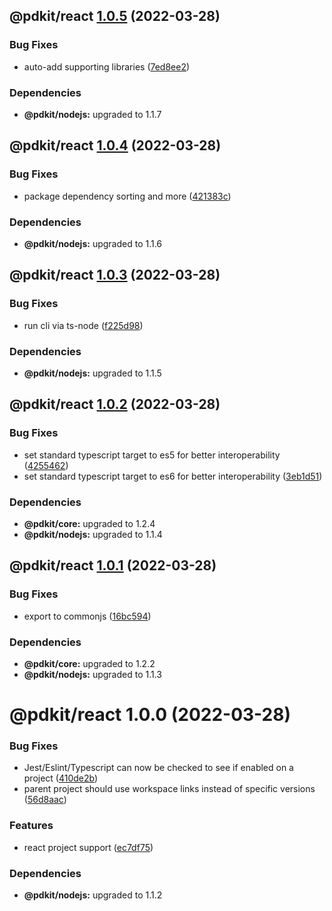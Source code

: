 ## @pdkit/react [1.0.5](https://github.com/justinm/pdkit/compare/@pdkit/react@1.0.4...@pdkit/react@1.0.5) (2022-03-28)


### Bug Fixes

* auto-add supporting libraries ([7ed8ee2](https://github.com/justinm/pdkit/commit/7ed8ee2d44b9d9176c34f834496d813ec399797b))





### Dependencies

* **@pdkit/nodejs:** upgraded to 1.1.7

## @pdkit/react [1.0.4](https://github.com/justinm/pdkit/compare/@pdkit/react@1.0.3...@pdkit/react@1.0.4) (2022-03-28)


### Bug Fixes

* package dependency sorting and more ([421383c](https://github.com/justinm/pdkit/commit/421383c6b3167d7f0c962d3c35d9b2fa58a3cb29))





### Dependencies

* **@pdkit/nodejs:** upgraded to 1.1.6

## @pdkit/react [1.0.3](https://github.com/justinm/pdkit/compare/@pdkit/react@1.0.2...@pdkit/react@1.0.3) (2022-03-28)


### Bug Fixes

* run cli via ts-node ([f225d98](https://github.com/justinm/pdkit/commit/f225d9854f956c050c48e55d06418287ee0937a5))





### Dependencies

* **@pdkit/nodejs:** upgraded to 1.1.5

## @pdkit/react [1.0.2](https://github.com/justinm/pdkit/compare/@pdkit/react@1.0.1...@pdkit/react@1.0.2) (2022-03-28)


### Bug Fixes

* set standard typescript target to es5 for better interoperability ([4255462](https://github.com/justinm/pdkit/commit/42554627ef1c4c51ea3de487711d660a0891af00))
* set standard typescript target to es6 for better interoperability ([3eb1d51](https://github.com/justinm/pdkit/commit/3eb1d51877fd008e544145d16040ae4e7bd82c07))





### Dependencies

* **@pdkit/core:** upgraded to 1.2.4
* **@pdkit/nodejs:** upgraded to 1.1.4

## @pdkit/react [1.0.1](https://github.com/justinm/pdkit/compare/@pdkit/react@1.0.0...@pdkit/react@1.0.1) (2022-03-28)


### Bug Fixes

* export to commonjs ([16bc594](https://github.com/justinm/pdkit/commit/16bc59448a0d3653bebecf8a89a5c3e978c1e401))





### Dependencies

* **@pdkit/core:** upgraded to 1.2.2
* **@pdkit/nodejs:** upgraded to 1.1.3

# @pdkit/react 1.0.0 (2022-03-28)


### Bug Fixes

* Jest/Eslint/Typescript can now be checked to see if enabled on a project ([410de2b](https://github.com/justinm/pdkit/commit/410de2b35da07e76061622f0810b5a0defc109ec))
* parent project should use workspace links instead of specific versions ([56d8aac](https://github.com/justinm/pdkit/commit/56d8aac2e52cdcc3f1d17b2195636e472e1275ca))


### Features

* react project support ([ec7df75](https://github.com/justinm/pdkit/commit/ec7df755e65dcd777836918226ea40f4bcc2ee4c))





### Dependencies

* **@pdkit/nodejs:** upgraded to 1.1.2
